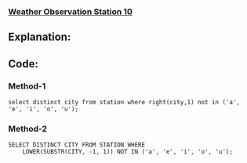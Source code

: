 ### [Weather Observation Station 10](https://www.hackerrank.com/challenges/weather-observation-station-10/problem?isFullScreen=true)

## Explanation:

## Code:
### Method-1
```mysql
select distinct city from station where right(city,1) not in ('a', 'e', 'i', 'o', 'u');
```

### Method-2
```mysql
SELECT DISTINCT CITY FROM STATION WHERE
    LOWER(SUBSTR(CITY, -1, 1)) NOT IN ('a', 'e', 'i', 'o', 'u');
```
